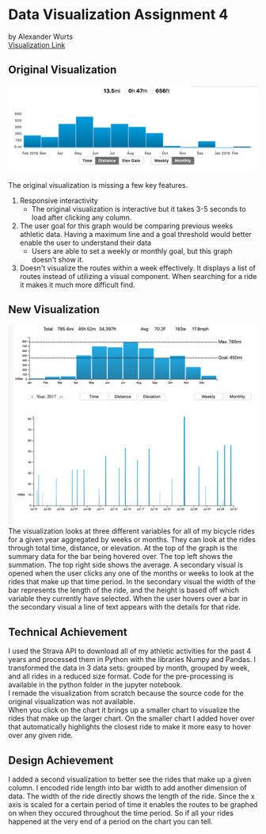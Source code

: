 # Data Visualization Assignment 4
by Alexander Wurts  
[Visualization Link](https://ajwurts.github.io/datavis_4)

## Original Visualization
![original_im](img/original_monthly.png)

The original visualization is missing a few key features.  
1. Responsive interactivity
    * The original visualization is interactive but it takes 3-5 seconds to load after clicking any column.
2. The user goal for this graph would be comparing previous weeks athletic data. Having a maximum line and a goal threshold would better enable the user to understand their data  
    * Users are able to set a weekly or monthly goal, but this graph doesn't show it.
3. Doesn't visualize the routes within a week effectively. It displays a list of routes instead of utilizing a visual component. When searching for a ride it makes it much more difficult find.

## New Visualization
![newvis](img/full_new.png)
The visualization looks at three different variables for all of my bicycle rides for a given year aggregated by weeks or months. They can look at the rides through total time, distance, or elevation. At the top of the graph is the summary data for the bar being hovered over. The top left shows the summation. The top right side shows the average. A secondary visual is opened when the user clicks any one of the months or weeks to look at the rides that make up that time period. In the secondary visual the width of the bar represents the length of the ride, and the height is based off which variable they currently have selected. When the user hovers over a bar in the secondary visual a line of text appears with the details for that ride. 

## Technical Achievement
I used the Strava API to download all of my athletic activities for the past 4 years and processed them in Python with the libraries Numpy and Pandas. I transformed the data in 3 data sets: grouped by month, grouped by week, and all rides in a reduced size format. Code for the pre-processing is available in the python folder in the jupyter notebook.    
I remade the visualization from scratch because the source code for the original visualization was not available.  
When you click on the chart it brings up a smaller chart to visualize the rides that make up the larger chart. On the smaller chart I added hover over that automatically highlights the closest ride to make it more easy to hover over any given ride.

## Design Achievement 
I added a second visualization to better see the rides that make up a given column. I encoded ride length into bar width to add another dimension of data. The width of the ride directly shows the length of the ride. Since the x axis is scaled for a certain period of time it enables the routes to be graphed on when they occured throughout the time period. So if all your rides happened at the very end of a period on the chart you can tell.
